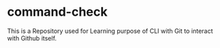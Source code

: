 # command-check
This is a Repository used for Learning purpose of CLI with Git to interact with Github itself.
